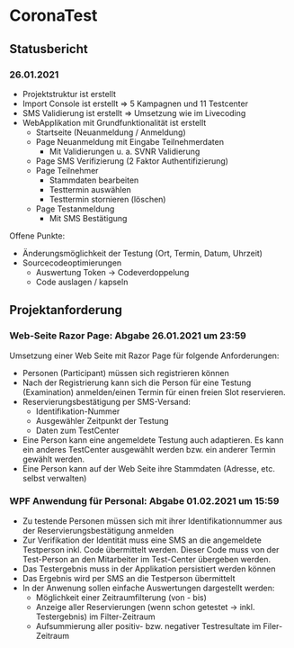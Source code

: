 # CoronaTest
## Statusbericht
### 26.01.2021
* Projektstruktur ist erstellt
* Import Console ist erstellt => 5 Kampagnen und 11 Testcenter
* SMS Validierung ist erstellt => Umsetzung wie im Livecoding
* WebApplikation mit Grundfunktionalität ist erstellt
    * Startseite (Neuanmeldung / Anmeldung)
    * Page Neuanmeldung mit Eingabe Teilnehmerdaten
        * Mit Validierungen u. a. SVNR Validierung   
    * Page SMS Verifizierung (2 Faktor Authentifizierung)
    * Page Teilnehmer
        * Stammdaten bearbeiten
        * Testtermin auswählen
        * Testtermin stornieren (löschen)
    * Page Testanmeldung
        * Mit SMS Bestätigung

Offene Punkte:
* Änderungsmöglichkeit der Testung (Ort, Termin, Datum, Uhrzeit)
* Sourcecodeoptimierungen
    * Auswertung Token -> Codeverdoppelung
    * Code auslagen / kapseln

## Projektanforderung
### Web-Seite Razor Page: Abgabe 26.01.2021 um 23:59
Umsetzung einer Web Seite mit Razor Page für folgende Anforderungen:
* Personen (Participant) müssen sich registrieren können
* Nach der Registrierung kann sich die Person für eine Testung (Examination) anmelden/einen Termin für einen freien Slot reservieren.
* Reservierungsbestätigung per SMS-Versand:
    * Identifikation-Nummer
    * Ausgewähler Zeitpunkt der Testung
    * Daten zum TestCenter
* Eine Person kann eine angemeldete Testung auch adaptieren. Es kann ein anderes TestCenter ausgewählt werden bzw. ein anderer Termin gewählt werden.
* Eine Person kann auf der Web Seite ihre Stammdaten (Adresse, etc. selbst verwalten)

### WPF Anwendung für Personal: Abgabe 01.02.2021 um 15:59
* Zu testende Personen müssen sich mit ihrer Identifikationnummer aus der Reservierungsbestätigung anmelden
* Zur Verifikation der Identität muss eine SMS an die angemeldete Testperson inkl. Code übermittelt werden. Dieser Code muss von der Test-Person an den Mitarbeiter im Test-Center übergeben werden.
* Das Testergebnis muss in der Applikation persistiert werden können
* Das Ergebnis wird per SMS an die Testperson übermittelt
* In der Anwenung sollen einfache Auswertungen dargestellt werden:
    * Möglichkeit einer Zeitraumfilterung (von - bis)
    * Anzeige aller Reservierungen (wenn schon getestet -> inkl. Testergebnis) im Filter-Zeitraum
    * Aufsummierung aller positiv- bzw. negativer Testresultate im Filer-Zeitraum